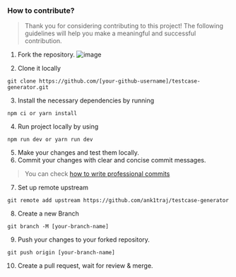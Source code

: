 ### How to contribute?

> Thank you for considering contributing to this project! The following guidelines will help you make a meaningful and successful contribution.

1. Fork the repository.
   ![image](https://user-images.githubusercontent.com/88102392/230896730-c500a4b8-fd05-45fa-8ed9-e442b0b4f9ad.png)

2. Clone it locally

```
git clone https://github.com/[your-github-username]/testcase-generator.git
```

3. Install the necessary dependencies by running

```
npm ci or yarn install
```

4. Run project locally by using

```
npm run dev or yarn run dev
```

5. Make your changes and test them locally.
6. Commit your changes with clear and concise commit messages.

> You can check [how to write professional commits](https://gitopener.vercel.app/guides/general-terminology/How-to-write-professional-commits)

7. Set up remote upstream

```
git remote add upstream https://github.com/ank1traj/testcase-generator
```

8. Create a new Branch

```
git branch -M [your-branch-name]
```

9. Push your changes to your forked repository.

```
git push origin [your-branch-name]
```

10. Create a pull request, wait for review & merge.
